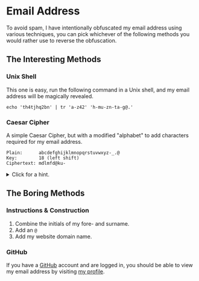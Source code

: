 <title>Contact</title>

# Email Address

To avoid spam, I have intentionally obfuscated my email address using various
techniques, you can pick whichever of the following methods you would rather
use to reverse the obfuscation.

## The Interesting Methods

### Unix Shell

This one is easy, run the following command in a Unix shell, and my email
address will be magically revealed.

```
echo 'th4tjhq2bn' | tr 'a-z42' 'h-mu-zn-ta-g@.'
```

### Caesar Cipher

A simple Caesar Cipher, but with a modified "alphabet" to add characters
required for my email address.

```
Plain:      abcdefghijklmnopqrstuvwxyz-_.@
Key:        18 (left shift)
Ciphertext: mdlmfd@ku-
```

<details>
<summary>Click for a hint.</summary>

```
Cipher: mnopqrstuvwxyz-_.@abcdefghijkl
```

</details>

## The Boring Methods

### Instructions & Construction

1. Combine the initials of my fore- and surname.
2. Add an `@`
3. Add my website domain name.

### GitHub

If you have a [GitHub](https://github.com/) account and are logged in, you
should be able to view my email address by visiting
[my profile](https://github.com/axvr).
